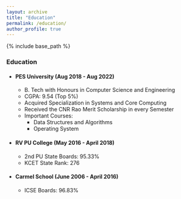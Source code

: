 ```yaml
---
layout: archive
title: "Education"
permalink: /education/
author_profile: true
---
```


{% include base_path %}

### Education

* #### PES University (Aug 2018 - Aug 2022)
    * B. Tech with Honours in Computer Science and Engineering
    * CGPA: 9.54 (Top 5%)
    * Acquired Specialization in Systems and Core Computing
    * Received the CNR Rao Merit Scholarship in every Semester
    * Important Courses:
        * Data Structures and Algorithms
        * Operating System

* #### RV PU College (May 2016 - April 2018)
    * 2nd PU State Boards: 95.33%
    * KCET State Rank: 276

* #### Carmel School (June 2006 - April 2016)
    * ICSE Boards: 96.83%

